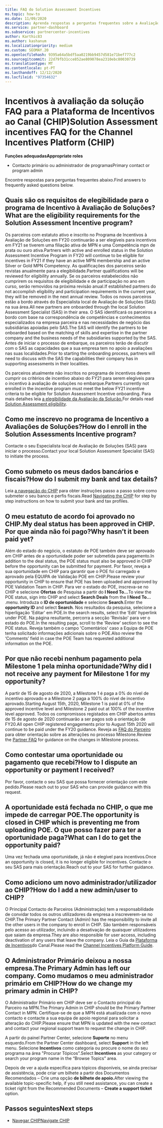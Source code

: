 ```yaml
---
title: FAQ do Solution Assessment Incentives
ms.topic: how-to
ms.date: 11/09/2020
description: Aprenda respostas a perguntas frequentes sobre a Avaliação de Soluções na Plataforma de Incentivos do Canal (CHIP).
ms.service: partner-dashboard
ms.subservice: partnercenter-incentives
author: Karthic83
ms.author: kashanum
ms.localizationpriority: medium
ms.custom: SEOMAY.20
ms.openlocfilehash: 9395a64a5bdf5aa0219bb9457d581e71bef777c2
ms.sourcegitcommit: 22d79fb31cce852ae809078ea2310ebc80030739
ms.translationtype: MT
ms.contentlocale: pt-PT
ms.lasthandoff: 12/12/2020
ms.locfileid: "97354632"
---
```

# <a name="solution-assessment-incentives-faq-for-the-channel-incentives-platform-chip"></a><span data-ttu-id="564c0-103">Incentivos à avaliação da solução FAQ para a Plataforma de Incentivos ao Canal (CHIP)</span><span class="sxs-lookup"><span data-stu-id="564c0-103">Solution Assessment incentives FAQ for the Channel Incentives Platform (CHIP)</span></span> 

<span data-ttu-id="564c0-104">**Funções adequadas**</span><span class="sxs-lookup"><span data-stu-id="564c0-104">**Appropriate roles**</span></span>

- <span data-ttu-id="564c0-105">Contacto primário ou administrador de programas</span><span class="sxs-lookup"><span data-stu-id="564c0-105">Primary contact or program admin</span></span>

<span data-ttu-id="564c0-106">Encontre respostas para perguntas frequentes abaixo.</span><span class="sxs-lookup"><span data-stu-id="564c0-106">Find answers to frequently asked questions below.</span></span>

## <a name="what-are-the-eligibility-requirements-for-the-solution-assessment-incentive-program"></a><span data-ttu-id="564c0-107">Quais são os requisitos de elegibilidade para o programa de Incentivo à Avaliação de Soluções?</span><span class="sxs-lookup"><span data-stu-id="564c0-107">What are the eligibility requirements for the Solution Assessment Incentive program?</span></span>

<span data-ttu-id="564c0-108">Os parceiros com estatuto ativo e inscrito no Programa de Incentivos à Avaliação de Soluções em FY20 continuarão a ser elegíveis para incentivos em FY21 se tiverem uma filiação ativa de MPN e uma Competência mpn de prata ou ouro ativa.</span><span class="sxs-lookup"><span data-stu-id="564c0-108">Partners with active and enrolled status in the Solution Assessment Incentive Program in FY20 will continue to be eligible for incentives in FY21 if they have an active MPN membership and an active Silver or Gold MPN Competency.</span></span> <span data-ttu-id="564c0-109">As qualificações dos parceiros serão revistas anualmente para a elegibilidade.</span><span class="sxs-lookup"><span data-stu-id="564c0-109">Partner qualifications will be reviewed for eligibility annually.</span></span>  <span data-ttu-id="564c0-110">Se os parceiros estabelecidos não cumprirem os requisitos de elegibilidade e de participação no ano em curso, serão removidos na próxima revisão anual.</span><span class="sxs-lookup"><span data-stu-id="564c0-110">If established partners do not accomplish eligibility and participation requirements in the current year, they will be removed in the next annual review.</span></span>  <span data-ttu-id="564c0-111">Todos os novos parceiros estão a bordo através do Especialista local de Avaliação de Soluções (SAS) na sua área.</span><span class="sxs-lookup"><span data-stu-id="564c0-111">All new partners are onboarded through the local Solution Assessment Specialist (SAS) in their area.</span></span>  <span data-ttu-id="564c0-112">O SAS identificará os parceiros a bordo com base na correspondência de competências e conhecimentos especializados na empresa parceira e nas necessidades de negócio das subsidiárias apoiadas pelo SAS.</span><span class="sxs-lookup"><span data-stu-id="564c0-112">The SAS will identify the partners to be onboarded based on the matching of skills and expertise in the partner company and the business needs of the subsidiaries supported by the SAS.</span></span>
<span data-ttu-id="564c0-113">Antes de iniciar o processo de embarque, os parceiros terão de discutir com o SAS as capacidades que a sua empresa tem no apoio a avaliações nas suas localidades.</span><span class="sxs-lookup"><span data-stu-id="564c0-113">Prior to starting the onboarding process, partners will need to discuss with the SAS the capabilities their company has in supporting assessments in their localities.</span></span> 

<span data-ttu-id="564c0-114">Os parceiros atualmente não inscritos no programa de incentivos devem cumprir os critérios de incentivo abaixo do FY21 para serem elegíveis para o incentivo à avaliação de soluções no embarque.</span><span class="sxs-lookup"><span data-stu-id="564c0-114">Partners currently not enrolled in the incentive program must meet the below FY21 incentive criteria to be eligible for Solution Assessment Incentive onboarding.</span></span> <span data-ttu-id="564c0-115">Para mais detalhes leia [a elegibilidade da Avaliação da Solução.](chip-solutions-assessment-eligible.md)</span><span class="sxs-lookup"><span data-stu-id="564c0-115">For details read [Solution Assessment eligibility](chip-solutions-assessment-eligible.md).</span></span>

## <a name="how-do-i-enroll-in-the-solution-assessments-incentive-program"></a><span data-ttu-id="564c0-116">Como me inscrevo no programa de Incentivo a Avaliações de Soluções?</span><span class="sxs-lookup"><span data-stu-id="564c0-116">How do I enroll in the Solution Assessments Incentive program?</span></span>

<span data-ttu-id="564c0-117">Contacte o seu Especialista local de Avaliação de Soluções (SAS) para iniciar o processo.</span><span class="sxs-lookup"><span data-stu-id="564c0-117">Contact your local Solution Assessment Specialist (SAS) to initiate the process.</span></span>

## <a name="how-do-i-submit-my-bank-and-tax-details"></a><span data-ttu-id="564c0-118">Como submeto os meus dados bancários e fiscais?</span><span class="sxs-lookup"><span data-stu-id="564c0-118">How do I submit my bank and tax details?</span></span>

<span data-ttu-id="564c0-119">Leia [a navegação do CHIP](chip-intro.md) para obter instruções passo a passo sobre como submeter o seu banco e perfis fiscais.</span><span class="sxs-lookup"><span data-stu-id="564c0-119">Read [Navigating the CHIP](chip-intro.md) for step by step instructions on how to submit your bank and tax profiles.</span></span>

## <a name="my-deal-status-has-been-approved-in-chip-why-hasnt-it-been-paid-yet"></a><span data-ttu-id="564c0-120">O meu estatuto de acordo foi aprovado no CHIP.</span><span class="sxs-lookup"><span data-stu-id="564c0-120">My deal status has been approved in CHIP.</span></span> <span data-ttu-id="564c0-121">Por que ainda não foi pago?</span><span class="sxs-lookup"><span data-stu-id="564c0-121">Why hasn’t it been paid yet?</span></span>

<span data-ttu-id="564c0-122">Além do estado do negócio, o estatuto de POE também deve ser aprovado em CHIP antes de a oportunidade poder ser submetida para pagamento.</span><span class="sxs-lookup"><span data-stu-id="564c0-122">In addition to the deal status, the POE status must also be approved in CHIP before the opportunity can be submitted for payment.</span></span> <span data-ttu-id="564c0-123">Por favor, reveja a sua oportunidade em CHIP para garantir que o POE foi carregado e aprovado pela EQUIPA de Validação POE em CHIP.</span><span class="sxs-lookup"><span data-stu-id="564c0-123">Please review your opportunity in CHIP to ensure that POE has been uploaded and approved by POE Validation Team in CHIP.</span></span> <span data-ttu-id="564c0-124">Para ver o estado do POE, inscreva-se no CHIP e selecione **Ofertas** de Pesquisa a partir do **I Need To...**</span><span class="sxs-lookup"><span data-stu-id="564c0-124">To view the POE status, sign into CHIP and select **Search Deals** from the **I Need To…**</span></span> <span data-ttu-id="564c0-125">.</span><span class="sxs-lookup"><span data-stu-id="564c0-125">menu.</span></span> <span data-ttu-id="564c0-126">Introduza o **ID de oportunidade** e selecione **Search**.</span><span class="sxs-lookup"><span data-stu-id="564c0-126">Enter the **opportunity ID** and select **Search**.</span></span> <span data-ttu-id="564c0-127">Nos resultados da pesquisa, selecione a hiperligação 'Editar' em POE.</span><span class="sxs-lookup"><span data-stu-id="564c0-127">In the search results, select the ‘Edit’ hyperlink under POE.</span></span> <span data-ttu-id="564c0-128">Na página resultante, percorra a secção 'Revisão' para ver o estado do POE.</span><span class="sxs-lookup"><span data-stu-id="564c0-128">In the resulting page, scroll to the ‘Review’ section to see the POE status.</span></span> <span data-ttu-id="564c0-129">Reveja também o campo 'Comentários' caso a Equipa de POE tenha solicitado informações adicionais sobre o POE.</span><span class="sxs-lookup"><span data-stu-id="564c0-129">Also review the ‘Comments’ field in case the POE Team has requested additional information on the POE.</span></span>

## <a name="why-did-i-not-receive-any-payment-for-milestone-1-for-my-opportunity"></a><span data-ttu-id="564c0-130">Por que não recebi nenhum pagamento pela Milestone 1 pela minha oportunidade?</span><span class="sxs-lookup"><span data-stu-id="564c0-130">Why did I not receive any payment for Milestone 1 for my opportunity?</span></span>

<span data-ttu-id="564c0-131">A partir de 15 de agosto de 2020, a Milestone 1 é paga a 0% do nível de incentivo aprovado e a Milestone 2 paga a 100% do nível de incentivo aprovado.</span><span class="sxs-lookup"><span data-stu-id="564c0-131">Starting August 15th, 2020, Milestone 1 is paid at 0% of the approved incentive level and Milestone 2 paid out at 100% of the incentive level approved.</span></span> <span data-ttu-id="564c0-132">Todos os compromissos registados em CHIP abertos antes de 15 de agosto de 2020 continuarão a ser pagos sob a orientação de FY20.</span><span class="sxs-lookup"><span data-stu-id="564c0-132">All open CHIP registered engagements prior to August 15th 2020 will continue to be paid under the FY20 guidance.</span></span> <span data-ttu-id="564c0-133">Reveja as [FAQ do Parceiro](https://assetsprod.microsoft.com/solution-assessment-incentive-program-faq.pdf) para obter orientação sobre as alterações no processo Milestone.</span><span class="sxs-lookup"><span data-stu-id="564c0-133">Review the [Partner FAQ](https://assetsprod.microsoft.com/solution-assessment-incentive-program-faq.pdf) for guidance on the changes in Milestone process.</span></span>

## <a name="how-to-i-dispute-an-opportunity-or-payment-i-received"></a><span data-ttu-id="564c0-134">Como contestar uma oportunidade ou pagamento que recebi?</span><span class="sxs-lookup"><span data-stu-id="564c0-134">How to I dispute an opportunity or payment I received?</span></span>

<span data-ttu-id="564c0-135">Por favor, contacte o seu SAS que possa fornecer orientação com este pedido.</span><span class="sxs-lookup"><span data-stu-id="564c0-135">Please reach out to your SAS who can provide guidance with this request.</span></span>

## <a name="the-opportunity-is-closed-in-chip-which-is-preventing-me-from-uploading-poe-what-can-i-do-to-get-the-opportunity-paid"></a><span data-ttu-id="564c0-136">A oportunidade está fechada no CHIP, o que me impede de carregar POE.</span><span class="sxs-lookup"><span data-stu-id="564c0-136">The opportunity is closed in CHIP which is preventing me from uploading POE.</span></span> <span data-ttu-id="564c0-137">O que posso fazer para ter a oportunidade paga?</span><span class="sxs-lookup"><span data-stu-id="564c0-137">What can I do to get the opportunity paid?</span></span>

<span data-ttu-id="564c0-138">Uma vez fechada uma oportunidade, já não é elegível para incentivos.</span><span class="sxs-lookup"><span data-stu-id="564c0-138">Once an opportunity is closed, it is no longer eligible for incentives.</span></span> <span data-ttu-id="564c0-139">Contacte o seu SAS para mais orientação.</span><span class="sxs-lookup"><span data-stu-id="564c0-139">Reach out to your SAS for further guidance.</span></span>

## <a name="how-do-i-add-a-new-adminuser-to-chip"></a><span data-ttu-id="564c0-140">Como adiciono um novo administrador/utilizador ao CHIP?</span><span class="sxs-lookup"><span data-stu-id="564c0-140">How do I add a new admin/user to CHIP?</span></span>

<span data-ttu-id="564c0-141">O Principal Contacto de Parceiros (Administração) tem a responsabilidade de convidar todos os outros utilizadores da empresa a inscreverem-se no CHIP.</span><span class="sxs-lookup"><span data-stu-id="564c0-141">The Primary Partner Contact (Admin) has the responsibility to invite all the other users in the company to enroll in CHIP.</span></span> <span data-ttu-id="564c0-142">São também responsáveis pelo acesso ao utilizador, incluindo a desativação de quaisquer utilizadores que saiam da empresa.</span><span class="sxs-lookup"><span data-stu-id="564c0-142">They are also responsible for user access, including deactivation of any users that leave the company.</span></span> <span data-ttu-id="564c0-143">Leia o Guia da [Plataforma de Incentivos](chip-intro.md)do Canal.</span><span class="sxs-lookup"><span data-stu-id="564c0-143">Please read the [Channel Incentives Platform Guide](chip-intro.md).</span></span>

## <a name="the-primary-admin-has-left-our-company-how-do-we-change-my-primary-admin-in-chip"></a><span data-ttu-id="564c0-144">O Administrador Primário deixou a nossa empresa.</span><span class="sxs-lookup"><span data-stu-id="564c0-144">The Primary Admin has left our company.</span></span> <span data-ttu-id="564c0-145">Como mudamos o meu administrador primário em CHIP?</span><span class="sxs-lookup"><span data-stu-id="564c0-145">How do we change my primary admin in CHIP?</span></span>

<span data-ttu-id="564c0-146">O Administrador Primário em CHIP deve ser o Contacto principal do Parceiro na MPN.</span><span class="sxs-lookup"><span data-stu-id="564c0-146">The Primary Admin in CHIP should be the Primary Partner Contact in MPN.</span></span> <span data-ttu-id="564c0-147">Certifique-se de que a MPN está atualizada com o novo contacto e contacte a sua equipa de apoio regional para solicitar a alteração do CHIP.</span><span class="sxs-lookup"><span data-stu-id="564c0-147">Please ensure that MPN is updated with the new contact and contact your regional support team to request the change in CHIP.</span></span>

<span data-ttu-id="564c0-148">A partir do painel Partner Center, selecione **Suporte** no menu esquerdo.</span><span class="sxs-lookup"><span data-stu-id="564c0-148">From the Partner Center dashboard, select **Support** in the left menu.</span></span> <span data-ttu-id="564c0-149">Selecione **Incentivos** como categoria ou procure o nome do seu programa na área "Procurar Tópicos".</span><span class="sxs-lookup"><span data-stu-id="564c0-149">Select **Incentives** as your category or search your program name in the “Browse Topics” area.</span></span>

<span data-ttu-id="564c0-150">Depois de ver a ajuda específica para tópicos disponíveis, se ainda precisar de assistência, pode criar um bilhete a partir dos Documentos Recomendados – Crie uma opção **de bilhete de apoio.**</span><span class="sxs-lookup"><span data-stu-id="564c0-150">After viewing the available topic-specific help, if you still need assistance, you can create a ticket right from the Recommended Documents – **Create a support ticket** option.</span></span>

## <a name="next-steps"></a><span data-ttu-id="564c0-151">Passos seguintes</span><span class="sxs-lookup"><span data-stu-id="564c0-151">Next steps</span></span>

- [<span data-ttu-id="564c0-152">Navegar CHIP</span><span class="sxs-lookup"><span data-stu-id="564c0-152">Navigate CHIP</span></span>](chip-intro.md)
